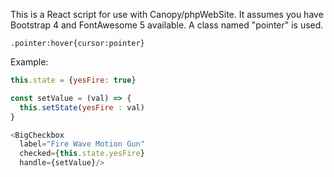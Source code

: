 This is a React script for use with Canopy/phpWebSite. It assumes you
have Bootstrap 4 and FontAwesome 5 available.
A class named "pointer" is used.

```
.pointer:hover{cursor:pointer}
```

Example:

```javascript
this.state = {yesFire: true}

const setValue = (val) => {
  this.setState(yesFire : val)
}

<BigCheckbox
  label="Fire Wave Motion Gun" 
  checked={this.state.yesFire} 
  handle={setValue}/>
```
